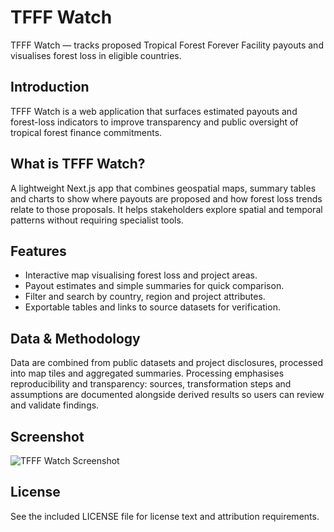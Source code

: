 # TFFF Watch

TFFF Watch — tracks proposed Tropical Forest Forever Facility payouts and visualises forest loss in eligible countries.

## Introduction

TFFF Watch is a web application that surfaces estimated payouts and forest-loss indicators to improve transparency and public oversight of tropical forest finance commitments.

## What is TFFF Watch?

A lightweight Next.js app that combines geospatial maps, summary tables and charts to show where payouts are proposed and how forest loss trends relate to those proposals. It helps stakeholders explore spatial and temporal patterns without requiring specialist tools.

## Features

- Interactive map visualising forest loss and project areas.
- Payout estimates and simple summaries for quick comparison.
- Filter and search by country, region and project attributes.
- Exportable tables and links to source datasets for verification.

## Data & Methodology

Data are combined from public datasets and project disclosures, processed into map tiles and aggregated summaries. Processing emphasises reproducibility and transparency: sources, transformation steps and assumptions are documented alongside derived results so users can review and validate findings.

## Screenshot

![TFFF Watch Screenshot](#file:tfffwatch.org_.png)

## License

See the included LICENSE file for license text and attribution requirements.
